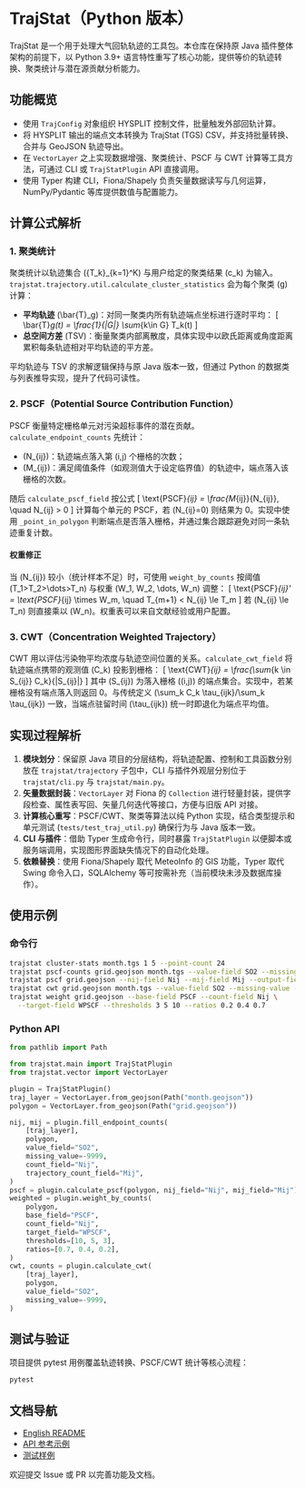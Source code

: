 # TrajStat（Python 版本）

TrajStat 是一个用于处理大气回轨轨迹的工具包。本仓库在保持原 Java 插件整体架构的前提下，以 Python 3.9+ 语言特性重写了核心功能，提供等价的轨迹转换、聚类统计与潜在源贡献分析能力。

## 功能概览

- 使用 `TrajConfig` 对象组织 HYSPLIT 控制文件，批量触发外部回轨计算。
- 将 HYSPLIT 输出的端点文本转换为 TrajStat (TGS) CSV，并支持批量转换、合并与 GeoJSON 轨迹导出。
- 在 `VectorLayer` 之上实现数据增强、聚类统计、PSCF 与 CWT 计算等工具方法，可通过 CLI 或 `TrajStatPlugin` API 直接调用。
- 使用 Typer 构建 CLI，Fiona/Shapely 负责矢量数据读写与几何运算，NumPy/Pydantic 等库提供数值与配置能力。

## 计算公式解析

### 1. 聚类统计

聚类统计以轨迹集合 \(\{T_k\}_{k=1}^K\) 与用户给定的聚类结果 \(c_k\) 为输入。`trajstat.trajectory.util.calculate_cluster_statistics` 会为每个聚类 \(g\) 计算：

- **平均轨迹** \(\bar{T}_g\)：对同一聚类内所有轨迹端点坐标进行逐时平均：
  \[
  \bar{T}_g(t) = \frac{1}{|G|} \sum_{k\in G} T_k(t)
  \]
- **总空间方差** (TSV)：衡量聚类内部离散度，具体实现中以欧氏距离或角度距离累积每条轨迹相对平均轨迹的平方差。

平均轨迹与 TSV 的求解逻辑保持与原 Java 版本一致，但通过 Python 的数据类与列表推导实现，提升了代码可读性。

### 2. PSCF（Potential Source Contribution Function）

PSCF 衡量特定栅格单元对污染超标事件的潜在贡献。`calculate_endpoint_counts` 先统计：

- \(N_{ij}\)：轨迹端点落入第 \(i,j\) 个栅格的次数；
- \(M_{ij}\)：满足阈值条件（如观测值大于设定临界值）的轨迹中，端点落入该栅格的次数。

随后 `calculate_pscf_field` 按公式
\[
\text{PSCF}_{ij} = \frac{M_{ij}}{N_{ij}}, \quad N_{ij} > 0
\]
计算每个单元的 PSCF，若 \(N_{ij}=0\) 则结果为 0。实现中使用 `_point_in_polygon` 判断端点是否落入栅格，并通过集合跟踪避免对同一条轨迹重复计数。

#### 权重修正

当 \(N_{ij}\) 较小（统计样本不足）时，可使用 `weight_by_counts` 按阈值 \(T_1>T_2>\dots>T_n\) 与权重 \(W_1, W_2, \dots, W_n\) 调整：
\[
\text{PSCF}_{ij}' = \text{PSCF}_{ij} \times W_m, \quad T_{m+1} < N_{ij} \le T_m
\]
若 \(N_{ij} \le T_n\) 则直接乘以 \(W_n\)。权重表可以来自文献经验或用户配置。

### 3. CWT（Concentration Weighted Trajectory）

CWT 用以评估污染物平均浓度与轨迹空间位置的关系。`calculate_cwt_field` 将轨迹端点携带的观测值 \(C_k\) 投影到栅格：
\[
\text{CWT}_{ij} = \frac{\sum_{k \in S_{ij}} C_k}{|S_{ij}|}
\]
其中 \(S_{ij}\) 为落入栅格 \((i,j)\) 的端点集合。实现中，若某栅格没有端点落入则返回 0。与传统定义 \(\sum_k C_k \tau_{ijk}/\sum_k \tau_{ijk}\) 一致，当端点驻留时间 \(\tau_{ijk}\) 统一时即退化为端点平均值。

## 实现过程解析

1. **模块划分**：保留原 Java 项目的分层结构，将轨迹配置、控制和工具函数分别放在 `trajstat/trajectory` 子包中，CLI 与插件外观层分别位于 `trajstat/cli.py` 与 `trajstat/main.py`。
2. **矢量数据封装**：`VectorLayer` 对 Fiona 的 `Collection` 进行轻量封装，提供字段检查、属性表写回、矢量几何迭代等接口，方便与旧版 API 对接。
3. **计算核心重写**：PSCF/CWT、聚类等算法以纯 Python 实现，结合类型提示和单元测试 (`tests/test_traj_util.py`) 确保行为与 Java 版本一致。
4. **CLI 与插件**：借助 Typer 生成命令行，同时暴露 `TrajStatPlugin` 以便脚本或服务端调用，实现图形界面缺失情况下的自动化处理。
5. **依赖替换**：使用 Fiona/Shapely 取代 MeteoInfo 的 GIS 功能，Typer 取代 Swing 命令入口，SQLAlchemy 等可按需补充（当前模块未涉及数据库操作）。

## 使用示例

### 命令行

```bash
trajstat cluster-stats month.tgs 1 5 --point-count 24
trajstat pscf-counts grid.geojson month.tgs --value-field SO2 --missing-value -9999
trajstat pscf grid.geojson --nij-field Nij --mij-field Mij --output-field PSCF
trajstat cwt grid.geojson month.tgs --value-field SO2 --missing-value -9999
trajstat weight grid.geojson --base-field PSCF --count-field Nij \
  --target-field WPSCF --thresholds 3 5 10 --ratios 0.2 0.4 0.7
```

### Python API

```python
from pathlib import Path

from trajstat.main import TrajStatPlugin
from trajstat.vector import VectorLayer

plugin = TrajStatPlugin()
traj_layer = VectorLayer.from_geojson(Path("month.geojson"))
polygon = VectorLayer.from_geojson(Path("grid.geojson"))

nij, mij = plugin.fill_endpoint_counts(
    [traj_layer],
    polygon,
    value_field="SO2",
    missing_value=-9999,
    count_field="Nij",
    trajectory_count_field="Mij",
)
pscf = plugin.calculate_pscf(polygon, nij_field="Nij", mij_field="Mij")
weighted = plugin.weight_by_counts(
    polygon,
    base_field="PSCF",
    count_field="Nij",
    target_field="WPSCF",
    thresholds=[10, 5, 3],
    ratios=[0.7, 0.4, 0.2],
)
cwt, counts = plugin.calculate_cwt(
    [traj_layer],
    polygon,
    value_field="SO2",
    missing_value=-9999,
)
```

## 测试与验证

项目提供 pytest 用例覆盖轨迹转换、PSCF/CWT 统计等核心流程：

```bash
pytest
```

## 文档导航

- [English README](README.md)
- [API 参考示例](trajstat/main.py)
- [测试样例](tests/test_traj_util.py)

欢迎提交 Issue 或 PR 以完善功能及文档。
